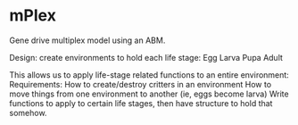 # mPlex
Gene drive multiplex model using an ABM.

Design:
create environments to hold each life stage:
  Egg
  Larva
  Pupa
  Adult
  
This allows us to apply life-stage related functions to an entire environment:
Requirements:
  How to create/destroy critters in an environment
  How to move things from one environment to another (ie, eggs become larva)
  Write functions to apply to certain life stages, then have  structure to hold that somehow.
